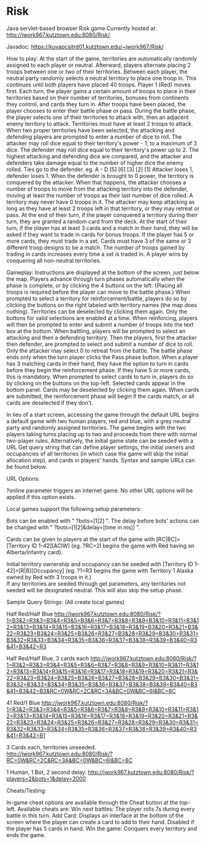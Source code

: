 # Risk
Java servlet-based browser Risk game
Currently hosted at: http://jwork967.kutztown.edu:8080/Risk/

Javadoc: https://kuvapcsitrd01.kutztown.edu/~jwork967/Risk/

How to play:
At the start of the game, territories are automatically randomly assigned to each player or neutral. Afterward, players alternate placing 2 troops between one or two of their territories. Between each player, the neutral party randomly selects a neutral territory to place one troop in. This continues until both players have placed 40 troops. Player 1 (Red) moves first.
Each turn, the player gains a certain amount of troops to place in their territories based on their number of territories, bonuses from continents they control, and cards they turn in. After troops have been placed, the player chooses to enter their battle phase or pass. During the battle phase, the player selects one of their territories to attack with, then an adjacent enemy territory to attack. Territories must have at least 2 troops to attack. 
When two proper territories have been selected, the attacking and defending players are prompted to enter a number of dice to roll. The attacker may roll dice equal to their territory's power - 1, to a maximum of 3 dice. The defender may roll dice equal to their territory's power up to 2. The highest attacking and defending dice are compared, and the attacker and defenders take damage equal to the number of higher dice the enemy rolled. Ties go to the defender. 
eg.  A - D
    [5] [6]
    [3] [2]
    [1]
Attacker loses 1, defender loses 1.
When the defender is brought to 0 power, the territory is conquered by the attacker. When that happens, the attacker chooses a number of troops to move from the attacking territory into the defender, moving at least the number of troops as their last number of dice rolled. A territory may never have 0 troops in it.
The attacker may keep attacking as long as they have at least 2 troops left in that territory, or they may retreat or pass. 
At the end of their turn, if the player conquered a territory during their turn, they are granted a random card from the deck. At the start of their turn, if the player has at least 3 cards and a match in their hand, they will be asked if they want to trade in cards for bonus troops. If the player has 5 or more cards, they must trade in a set. Cards must have 3 of the same or 3 different troop designs to be a match. The number of troops gained by trading in cards increases every time a set is traded in. 
A player wins by conquering all non-neutral territories.



Gameplay:
Instructions are displayed at the bottom of the screen, just below the map.
Players advance through turn phases automatically when the phase is complete, or by clicking the 4 buttons on the left.
    (Placing all troops is required before the player can move to the battle phase.)
When prompted to select a territory for reinforcement/battle, players do so by clicking the buttons on the right labeled with territory names (the map does nothing). Territories can be deselected by clicking them again. Only the buttons for valid selections are enabled at a time.
    When reinforcing, players will then be prompted to enter and submit a number of troops into the text box at the bottom.
    When battling, players will be prompted to select an attacking and then a defending territory. Then the players, first the attacker then defender, are prompted to select and submit a number of dice to roll. Only the attacker may select 0 to retreat from the battle. The battle phase ends only when the turn player clicks the Pass phase button.
When a player has 3 matching cards in their hand, they have the option to turn in cards before they begin the reinforcement phase. If they have 5 or more cards, this is mandatory.
When prompted to select cards to turn in, players do so by clicking on the buttons on the top-left. Selected cards appear in the bottom panel. Cards may be deselected by clicking them again. When cards are submitted, the reinforcement phase will begin if the cards match, or all cards are deselected if they don't.


In lieu of a start screen, accessing the game through the default URL begins a default game with two human players, red and blue, with a grey neutral party and randomly assigned territories. The game begins with the two players taking turns placing up to two and proceeds from there with normal two-player rules.
Alternatively, the initial game state can be seeded with a URL Get query string that can define player settings, the initial owners and occupancies of all territories (in which case the game will skip the initial allocation step), and cards in players' hands. Syntax and sample URLs can be found below.


URL Options:

?online parameter triggers an internet game. No other URL options will be applied if this option exists.

Local games support the following setup parameters:

Bots can be enabled with " ?bots=[1|2] ". 
The delay before bots' actions can be changed with " ?bots=[1|2]&delay=[time in ms]] ".

Cards can be given to players at the start of the game with
    [RC|BC]=[Territory ID 1-42][ACIW] (eg. ?RC=2I begins the game with Red having an Alberta/Infantry card).
    
Initial territory ownership and occupancy can be seeded with
    [Territory ID 1-42]=[R|B][Occupancy] (eg. ?1=R3 begins the game with Territory 1 Alaska owned by Red with 3 troops in it.)     
    If any territories are seeded through get parameters, any territories not seeded will be designated neutral. This will also skip the setup phase.




Sample Query Strings: (All create local games)

Half Red/Half Blue
http://jwork967.kutztown.edu:8080/Risk/?1=B3&2=R3&3=B3&4=R3&5=B3&6=R3&7=B3&8=R3&9=B3&10=R3&11=B3&12=R3&13=B3&14=R3&15=B3&16=R3&17=B3&18=R3&19=B3&20=R3&21=B3&22=R3&23=B3&24=R3&25=B3&26=R3&27=B3&28=R3&29=B3&30=R3&31=B3&32=R3&33=B3&34=R3&35=B3&36=R3&37=B3&38=R3&39=B3&40=R3&41=B3&42=R3

Half Red/Half Blue, 3 cards each
http://jwork967.kutztown.edu:8080/Risk/?1=R3&2=R3&3=R3&4=R3&5=R3&6=R3&7=R3&8=R3&9=R3&10=R3&11=R3&12=R3&13=R3&14=R3&15=R3&16=R3&17=R3&18=R3&19=R3&20=R3&21=R3&22=R3&23=B3&24=B3&25=B3&26=B3&27=B3&28=B3&29=B3&30=B3&31=B3&32=B3&33=B3&34=B3&35=B3&36=B3&37=B3&38=B3&39=B3&40=B3&41=B3&42=B3&RC=0W&RC=2C&RC=3A&BC=0W&BC=6I&BC=8C

41 Red/1 Blue
http://jwork967.kutztown.edu:8080/Risk/?1=R3&2=R3&3=R3&4=R3&5=R3&6=R3&7=R3&8=R3&9=R3&10=R3&11=R3&12=R3&13=R3&14=R3&15=R3&16=R3&17=R3&18=R3&19=R3&20=R3&21=R3&22=R3&23=R3&24=R3&25=R3&26=R3&27=R3&28=R3&29=R3&30=R3&31=R3&32=R3&33=R3&34=R3&35=R3&36=R3&37=R3&38=R3&39=R3&40=R3&41=R3&42=B1

3 Cards each, territories unseeded.
http://jwork967.kutztown.edu:8080/Risk/?RC=0W&RC=2C&RC=3A&BC=0W&BC=6I&BC=8C

1 Human, 1 Bot, 2 second delay.
http://jwork967.kutztown.edu:8080/Risk/?players=2&bots=1&delay=2000



Cheats/Testing:

In-game cheat options are available through the Cheat button at the top-left. Available cheats are:
Win next battles: The player rolls 7s during every battle in this turn.
Add Card: Displays an interface at the bottom of the screen where the player can create a card to add to their hand. Disabled if the player has 5 cards in hand.
Win the game: Conquers every territory and ends the game.
